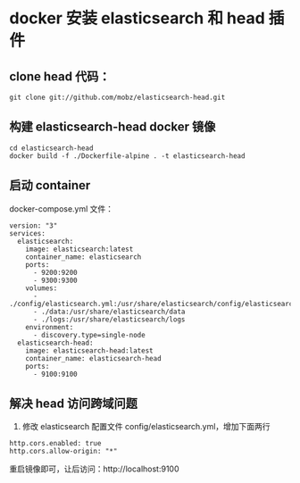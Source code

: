 # docker 安装 elasticsearch 和 head 插件


## clone head 代码：
```
git clone git://github.com/mobz/elasticsearch-head.git
```

## 构建 elasticsearch-head docker 镜像
```
cd elasticsearch-head
docker build -f ./Dockerfile-alpine . -t elasticsearch-head
```

## 启动 container
docker-compose.yml 文件：
```
version: "3"
services:
  elasticsearch:
    image: elasticsearch:latest
    container_name: elasticsearch
    ports:
      - 9200:9200
      - 9300:9300
    volumes:
      - ./config/elasticsearch.yml:/usr/share/elasticsearch/config/elasticsearch.yml
      - ./data:/usr/share/elasticsearch/data
      - ./logs:/usr/share/elasticsearch/logs
    environment:
      - discovery.type=single-node
  elasticsearch-head:
    image: elasticsearch-head:latest
    container_name: elasticsearch-head
    ports:
      - 9100:9100
```

## 解决 head 访问跨域问题
1. 修改 elasticsearch 配置文件 config/elasticsearch.yml，增加下面两行
```
http.cors.enabled: true
http.cors.allow-origin: "*"
```

重启镜像即可，让后访问：http://localhost:9100